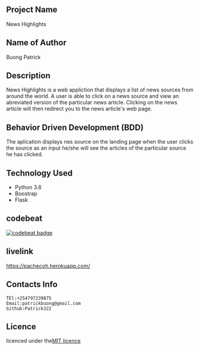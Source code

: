 ## Project Name
News Highlights

## Name of Author

Buong Patrick

## Description

News Highlights is a web appliction that displays a list of news sources from around the world. A user is able to click on a news source and view an abreviated version of the particular news article. Clicking on the news article will then redirect you to the news article's web page.


## Behavior Driven Development (BDD)
The aplication displays nes source on the landing page when the user clicks the source as an input he/she will see the articles of the particular source he has clicked.


## Technology Used
* Python 3.6
* Boostrap
* Flask

## codebeat
[![codebeat badge](https://codebeat.co/badges/8a81fae6-99f7-4756-ae83-7903ab1251eb)](https://codebeat.co/projects/github-com-patrick322-news-highlight-master)

## livelink
https://pachecoh.herokuapp.com/


## Contacts Info

    TEl:+254797239875
    Email:patrickbuong@gmail.com
    Github:Patrick322

## Licence

licenced under the[MIT licence](LICENCED)